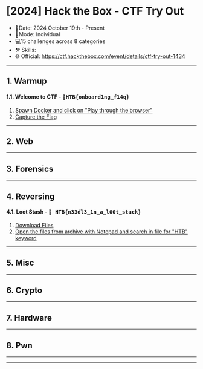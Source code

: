 # [2024] Hack  the Box - CTF Try Out
- 📅Date: 2024 October 19th - Present
- 💪Mode: Individual
- 💻15 challenges across 8 categories
- ⚒️ Skills:
- 🌐 Official: https://ctf.hackthebox.com/event/details/ctf-try-out-1434

---
## 1. Warmup
#### 1.1. Welcome to CTF - 🚩<kbd>HTB{onboard1ng_f14q} </kbd>
1. [Spawn Docker and click on "Play through the browser"](https://github.com/Adriana-Giol/CTF-WriteUps/blob/main/%5B2024%5D%20Hack%20%20the%20Box%20-%20CTF%20Try%20Out/Images/1.%20Warmup.png)
2. [Capture the Flag](https://github.com/Adriana-Giol/CTF-WriteUps/blob/main/%5B2024%5D%20Hack%20%20the%20Box%20-%20CTF%20Try%20Out/Images/2.%20Warmup.png)
---
## 2. Web

---

## 3. Forensics

---
## 4. Reversing
#### 4.1. Loot Stash - 🚩<kbd> HTB{n33dl3_1n_a_l00t_stack} </kbd>
1. [Download Files]()
2. [Open the files from archive with Notepad and search in file for "HTB" keyword](https://github.com/Adriana-Giol/CTF-WriteUps/blob/main/%5B2024%5D%20Hack%20%20the%20Box%20-%20CTF%20Try%20Out/Images/4.%20Reversing.png)
---
## 5. Misc

---
## 6. Crypto

---
## 7. Hardware

---
## 8. Pwn
---
---
